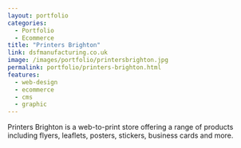 ```yaml
---
layout: portfolio
categories: 
  - Portfolio
  - Ecommerce
title: "Printers Brighton"
link: dsfmanufacturing.co.uk
image: /images/portfolio/printersbrighton.jpg
permalink: portfolio/printers-brighton.html
features:
  - web-design
  - ecommerce
  - cms
  - graphic
---
```


Printers Brighton is a web-to-print store offering a range of products including flyers, leaflets, posters, stickers, business cards and more.